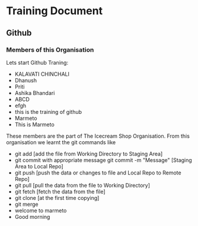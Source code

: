 # Training Document

## Github

### Members of this Organisation
Lets start Github Traning:
- KALAVATI CHINCHALI
- Dhanush
- Priti
- Ashika Bhandari
- ABCD
- efgh
- this is the training of github
- Marmeto
- This is Marmeto

These members are the part of The Icecream Shop Organisation. From this organisation we learnt the git commands like 
- git add [add the file from Working Directory to Staging Area]
- git commit with appropriate message 
   git commit -m "Message"         [Staging Area to Local Repo]
- git push [push the data or changes to file and Local Repo to Remote Repo]
- git pull [pull the data from the file to Working Directory]
- git fetch [fetch the data from the file]
- git clone [at the first time copying] 
- git merge
- welcome to marmeto
- Good morning

